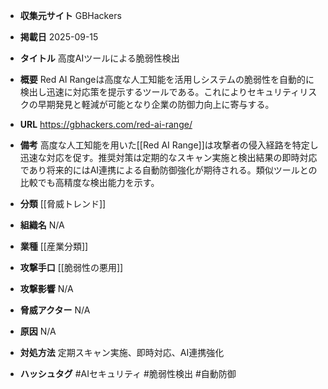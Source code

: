 - **収集元サイト**
GBHackers

- **掲載日**
2025-09-15

- **タイトル**
高度AIツールによる脆弱性検出

- **概要**
Red AI Rangeは高度な人工知能を活用しシステムの脆弱性を自動的に検出し迅速に対応策を提示するツールである。これによりセキュリティリスクの早期発見と軽減が可能となり企業の防御力向上に寄与する。

- **URL**
https://gbhackers.com/red-ai-range/

- **備考**
高度な人工知能を用いた[[Red AI Range]]は攻撃者の侵入経路を特定し迅速な対応を促す。推奨対策は定期的なスキャン実施と検出結果の即時対応であり将来的にはAI連携による自動防御強化が期待される。類似ツールとの比較でも高精度な検出能力を示す。

- **分類**
[[脅威トレンド]]

- **組織名**
N/A

- **業種**
[[産業分類]]

- **攻撃手口**
[[脆弱性の悪用]]

- **攻撃影響**
N/A

- **脅威アクター**
N/A

- **原因**
N/A

- **対処方法**
定期スキャン実施、即時対応、AI連携強化

- **ハッシュタグ**
#AIセキュリティ #脆弱性検出 #自動防御
